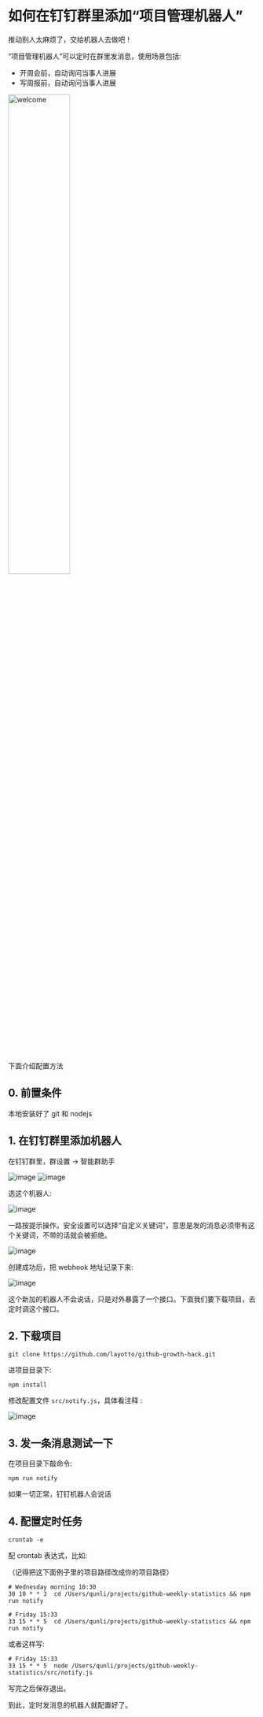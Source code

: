 # 如何在钉钉群里添加“项目管理机器人”
推动别人太麻烦了，交给机器人去做吧！

“项目管理机器人”可以定时在群里发消息，使用场景包括:
- 开周会前，自动询问当事人进展
- 写周报前，自动询问当事人进展
<img src="https://user-images.githubusercontent.com/26001097/183242835-dc46c836-6f3c-48b3-9d80-ade6ebf40492.png" width = "50%" height = "50%" alt="welcome" align=center />

下面介绍配置方法

## 0. 前置条件
本地安装好了 git 和 nodejs

## 1. 在钉钉群里添加机器人
在钉钉群里，群设置 -> 智能群助手

![image](https://user-images.githubusercontent.com/26001097/195796895-66a120fa-0c79-49d1-9e31-a3c37dd5b9d6.png)
![image](https://user-images.githubusercontent.com/26001097/195797033-4cdf54ec-5493-4c8b-a4ac-58b9cf47d605.png)

选这个机器人:

![image](https://user-images.githubusercontent.com/26001097/195797128-523d247d-8e8a-40a4-a449-d3ce8b5787cc.png)

一路按提示操作。安全设置可以选择“自定义关键词”，意思是发的消息必须带有这个关键词，不带的话就会被拒绝。

![image](https://user-images.githubusercontent.com/26001097/195808469-9e3cdc50-3936-46ff-9baf-f603a535fef3.png)


创建成功后，把 webhook 地址记录下来:

![image](https://user-images.githubusercontent.com/26001097/195797803-6ab06383-9966-43fd-a1f6-112e81e4afe3.png)

这个新加的机器人不会说话，只是对外暴露了一个接口。下面我们要下载项目，去定时调这个接口。

## 2. 下载项目
```shell
git clone https://github.com/layotto/github-growth-hack.git
```

进项目目录下:

```shell
npm install
```


修改配置文件 `src/notify.js`，具体看注释 :

![image](https://user-images.githubusercontent.com/26001097/195803061-14786769-244e-41b9-8ebb-0682213f5689.png)

## 3. 发一条消息测试一下
在项目目录下敲命令:
```shell
npm run notify
```

如果一切正常，钉钉机器人会说话


## 4. 配置定时任务
```shell
crontab -e
```

配 crontab 表达式，比如:

（记得把这下面例子里的项目路径改成你的项目路径）
```
# Wednesday morning 10:30
30 10 * * 3  cd /Users/qunli/projects/github-weekly-statistics && npm run notify

# Friday 15:33
33 15 * * 5  cd /Users/qunli/projects/github-weekly-statistics && npm run notify
```

或者这样写:
```
# Friday 15:33
33 15 * * 5  node /Users/qunli/projects/github-weekly-statistics/src/notify.js
```

写完之后保存退出。

到此，定时发消息的机器人就配置好了。